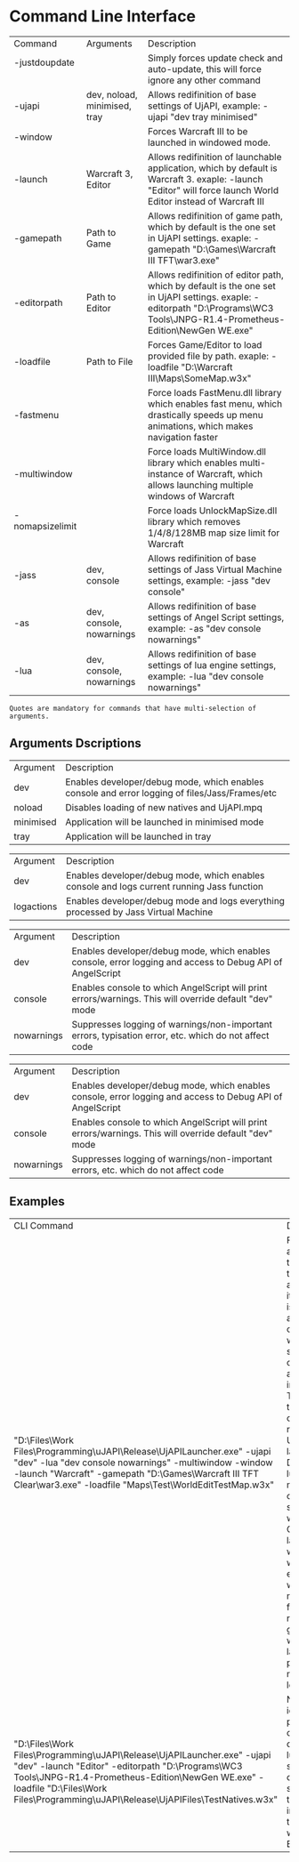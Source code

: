 # Command Line Interface

<table>
    <tr>
        <td>Command</td>
        <td>Arguments</td>
        <td>Description</td>
    </tr>
    <tr>
        <td>-justdoupdate  ㅤ</td>
        <td></td>
        <td>Simply forces update check and auto-update, this will force ignore any other command</td>
    </tr>
    <tr>
        <td>-ujapi </td>
        <td>dev, noload, minimised, tray</td>
        <td>Allows redifinition of base settings of UjAPI, example: -ujapi "dev tray minimised"</td>
    </tr>
    <tr>
        <td>-window</td>
        <td></td>
        <td>Forces Warcraft III to be launched in windowed mode.</td>
    </tr>
    <tr>
        <td>-launch</td>
        <td>Warcraft 3, Editor</td>
        <td>Allows redifinition of launchable application, which by default is Warcraft 3. exaple: -launch "Editor" will force launch World Editor instead of Warcraft III</td>
    </tr>
    <tr>
        <td>-gamepath</td>
        <td>Path to Game</td>
        <td>Allows redifinition of game path, which by default is the one set in UjAPI settings. exaple: -gamepath "D:\Games\Warcraft III TFT\war3.exe"</td>
    </tr>
    <tr>
        <td>-editorpath</td>
        <td>Path to Editor</td>
        <td>Allows redifinition of editor path, which by default is the one set in UjAPI settings. exaple: -editorpath "D:\Programs\WC3 Tools\JNPG-R1.4-Prometheus-Edition\NewGen WE.exe"</td>
    </tr>
    <tr>
        <td>-loadfile</td>
        <td>Path to File</td>
        <td>Forces Game/Editor to load provided file by path. exaple: -loadfile "D:\Warcraft III\Maps\SomeMap.w3x"</td>
    </tr>
    <tr>
        <td>-fastmenu</td>
        <td></td>
        <td>Force loads FastMenu.dll library which enables fast menu, which drastically speeds up menu animations, which makes navigation faster</td>
    </tr>
    <tr>
        <td>-multiwindow</td>
        <td></td>
        <td>Force loads MultiWindow.dll library which enables multi-instance of Warcraft, which allows launching multiple windows of Warcraft</td>
    </tr>
    <tr>
        <td>-nomapsizelimit  ㅤ</td>
        <td></td>
        <td>Force loads UnlockMapSize.dll library which removes 1/4/8/128MB map size limit for Warcraft</td>
    </tr>
    <tr>
        <td>-jass </td>
        <td>dev, console</td>
        <td>Allows redifinition of base settings of Jass Virtual Machine settings, example: -jass "dev console"</td>
    </tr>
    <tr>
        <td>-as </td>
        <td>dev, console, nowarnings</td>
        <td>Allows redifinition of base settings of Angel Script settings, example: -as "dev console nowarnings"</td>
    </tr>
    <tr>
        <td>-lua </td>
        <td>dev, console, nowarnings</td>
        <td>Allows redifinition of base settings of lua engine settings, example: -lua "dev console nowarnings"</td>
    </tr>
</table>

    Quotes are mandatory for commands that have multi-selection of arguments.

## Arguments Dscriptions

<procedure title="UjAPI Arguments" collapsible="true">
    <table>
        <tr>
            <td>Argument</td>
            <td>Description</td>
        </tr>
        <tr>
            <td>dev</td>
            <td>Enables developer/debug mode, which enables console and error logging of files/Jass/Frames/etc</td>
        </tr>
        <tr>
            <td>noload</td>
            <td>Disables loading of new natives and UjAPI.mpq</td>
        </tr>
        <tr>
            <td>minimised</td>
            <td>Application will be launched in minimised mode</td>
        </tr>
        <tr>
            <td>tray</td>
            <td>Application will be launched in tray</td>
        </tr>
    </table>
</procedure>

<procedure title="Jass Arguments" collapsible="true">
    <table>
        <tr>
            <td>Argument</td>
            <td>Description</td>
        </tr>
        <tr>
            <td>dev</td>
            <td>Enables developer/debug mode, which enables console and logs current running Jass function</td>
        </tr>
        <tr>
            <td>logactions</td>
            <td>Enables developer/debug mode and logs everything processed by Jass Virtual Machine</td>
        </tr>
    </table>
</procedure>

<procedure title="AngelScript Arguments" collapsible="true">
    <table>
        <tr>
            <td>Argument</td>
            <td>Description</td>
        </tr>
        <tr>
            <td>dev</td>
            <td>Enables developer/debug mode, which enables console, error logging and access to Debug API of AngelScript</td>
        </tr>
        <tr>
            <td>console</td>
            <td>Enables console to which AngelScript will print errors/warnings. This will override default "dev" mode</td>
        </tr>
        <tr>
            <td>nowarnings</td>
            <td>Suppresses logging of warnings/non-important errors, typisation error, etc. which do not affect code</td>
        </tr>
    </table>
</procedure>

<procedure title="lua Arguments" collapsible="true">
    <table>
        <tr>
            <td>Argument</td>
            <td>Description</td>
        </tr>
        <tr>
            <td>dev</td>
            <td>Enables developer/debug mode, which enables console, error logging and access to Debug API of AngelScript</td>
        </tr>
        <tr>
            <td>console</td>
            <td>Enables console to which AngelScript will print errors/warnings. This will override default "dev" mode</td>
        </tr>
        <tr>
            <td>nowarnings</td>
            <td>Suppresses logging of warnings/non-important errors, etc. which do not affect code</td>
        </tr>
    </table>
</procedure>

## Examples

<table>
    <tr>
        <td>CLI Command</td>
        <td>Description</td>
    </tr>
    <tr>
        <td>"D:\Files\Work Files\Programming\uJAPI\Release\UjAPILauncher.exe" -ujapi "dev" -lua "dev console nowarnings" -multiwindow -window -launch "Warcraft" -gamepath "D:\Games\Warcraft III TFT Clear\war3.exe" -loadfile "Maps\Test\WorldEditTestMap.w3x"</td>
        <td>First argument is the path to the application itself, which is automatically created, when a shortcut is created from application in Windows. The rest of the command resolves to: UjAPI being launched in Dev mode, lua in dev mode with console with suppressed warnings. Game is launched with multi-window enabled in windowed mode with a forced redifined game path, which launches provided map in the -loadfile</td>
    </tr>
    <tr>
        <td>"D:\Files\Work Files\Programming\uJAPI\Release\UjAPILauncher.exe" -ujapi "dev" -launch "Editor" -editorpath "D:\Programs\WC3 Tools\JNPG-R1.4-Prometheus-Edition\NewGen WE.exe" -loadfile "D:\Files\Work Files\Programming\uJAPI\Release\UjAPIFiles\TestNatives.w3x"</td>
        <td>Nearly identical to previous one, but we do not send lua settings, since Editor doesn't support them and instead of the Warcraft we send Editor.</td>
    </tr>
</table>